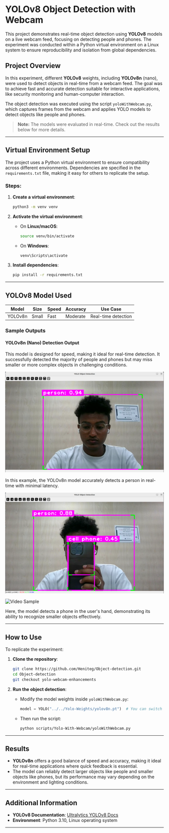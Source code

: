 # YOLOv8 Object Detection with Webcam

This project demonstrates real-time object detection using **YOLOv8** models on a live webcam feed, focusing on detecting people and phones. The experiment was conducted within a Python virtual environment on a Linux system to ensure reproducibility and isolation from global dependencies.

## Project Overview

In this experiment, different **YOLOv8** weights, including **YOLOv8n** (nano), were used to detect objects in real-time from a webcam feed. The goal was to achieve fast and accurate detection suitable for interactive applications, like security monitoring and human-computer interaction.

The object detection was executed using the script `yoloWithWebcam.py`, which captures frames from the webcam and applies YOLO models to detect objects like people and phones.

> **Note:** The models were evaluated in real-time. Check out the results below for more details.

---

## Virtual Environment Setup

The project uses a Python virtual environment to ensure compatibility across different environments. Dependencies are specified in the `requirements.txt` file, making it easy for others to replicate the setup.

### Steps:
1. **Create a virtual environment**:
    ```bash
    python3 -m venv venv
    ```

2. **Activate the virtual environment**:
    - On **Linux/macOS**:
        ```bash
        source venv/bin/activate
        ```
    - On **Windows**:
        ```bash
        venv\Scripts\activate
        ```

3. **Install dependencies**:
    ```bash
    pip install -r requirements.txt
    ```

---

## YOLOv8 Model Used

| Model     | Size  | Speed | Accuracy | Use Case              |
| --------- | ----- | ----- | -------- | --------------------- |
| YOLOv8n   | Small | Fast  | Moderate | Real-time detection   |

### Sample Outputs

#### **YOLOv8n (Nano) Detection Output**
This model is designed for speed, making it ideal for real-time detection. It successfully detected the majority of people and phones but may miss smaller or more complex objects in challenging conditions.

![YOLOv8n Person Detection Output](https://github.com/Heniteg/Object-detection/blob/yolo-webcam-enhancements/scripts/Yolo-With-Webcam/photos-and-videos/person-detection-with-webcam.png)

In this example, the YOLOv8n model accurately detects a person in real-time with minimal latency.

![YOLOv8n Phone Detection Output](https://github.com/Heniteg/Object-detection/blob/yolo-webcam-enhancements/scripts/Yolo-With-Webcam/photos-and-videos/phone-detection-with-webcam.png)

![Video Sample](hhttps://github.com/Heniteg/Object-detection/blob/yolo-webcam-enhancements/scripts/Yolo-With-Webcam/photos-and-videos/yolo-object-detection-using-webc.gif)

Here, the model detects a phone in the user's hand, demonstrating its ability to recognize smaller objects effectively.

---

## How to Use

To replicate the experiment:

1. **Clone the repository**:
    ```bash
    git clone https://github.com/Heniteg/Object-detection.git
    cd Object-detection
    git checkout yolo-webcam-enhancements
    ```

4. **Run the object detection**:
    - Modify the model weights inside `yoloWithWebcam.py`:
        ```python
        model = YOLO("../../Yolo-Weights/yolov8n.pt")  # You can switch to other YOLOv8 weights if available
        ```

    - Then run the script:
        ```bash
        python scripts/Yolo-With-Webcam/yoloWithWebcam.py
        ```

---

## Results

- **YOLOv8n** offers a good balance of speed and accuracy, making it ideal for real-time applications where quick feedback is essential.
- The model can reliably detect larger objects like people and smaller objects like phones, but its performance may vary depending on the environment and lighting conditions.

---

## Additional Information

- **YOLOv8 Documentation**: [Ultralytics YOLOv8 Docs](https://docs.ultralytics.com/)
- **Environment**: Python 3.10, Linux operating system

---
